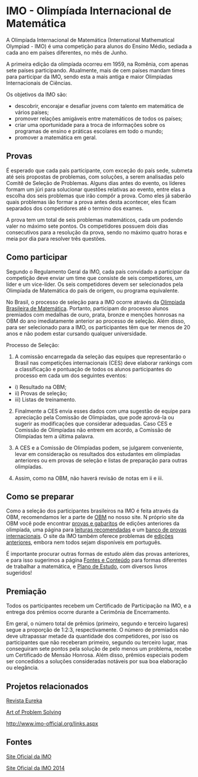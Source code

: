 # IMO - Olimpíada Internacional de Matemática

A Olimpíada Internacional de Matemática (International Mathematical  Olympiad - IMO) é uma competição para alunos do Ensino Médio, sediada a cada ano em países diferentes, no mês de Junho.

A primeira edição da olimpíada ocorreu em 1959, na Romênia, com apenas sete países participando. Atualmente, mais de cem países mandam times para participar da IMO, sendo esta a mais antiga e maior Olimpíadas Internacionais de Ciências.

Os objetivos da IMO são:
- descobrir, encorajar e desafiar jovens com talento em matemática de vários países;
- promover relações amigáveis entre matemáticos de todos os países; 
- criar uma oportunidade para a troca de informações sobre os programas de ensino e práticas escolares em todo o mundo; 
- promover a matemática em geral. 


## Provas

É esperado que cada país participante, com exceção do país sede, submeta até seis propostas de problemas, com soluções, a serem analisadas pelo Comitê de Seleção de Problemas. Alguns dias antes do evento, os líderes formam um júri para solucionar questões relativas ao evento, entre elas a escolha dos seis problemas que irão compôr a prova. Como eles já saberão quais problemas ião formar a prova antes desta acontecer, eles ficam separados dos competidores até o termino dos exames.

A prova tem um total de seis problemas matemáticos, cada um podendo valer no máximo sete pontos. Os competidores possuem dois dias consecutivos para a resolução da prova, sendo no máximo quatro horas e meia por dia para resolver três questões. 


## Como participar

Segundo o Regulamento Geral da IMO, cada país convidado a participar da competição deve enviar um time que consiste de seis competidores, um líder e um vice-líder. Os seis competidores devem ser selecionados pela Olimpíada de Matemática do país de origem, ou programa equivalente.

No Brasil, o processo de seleção para a IMO ocorre através da [Olimpíada Brasileira de Matemática](). Portanto, participam do processo alunos premiados com medalhas de ouro, prata, bronze e menções honrosas na OBM do ano imediatamente anterior ao processo de seleção. Além disso, para ser selecionado para a IMO, os participantes têm que ter menos de 20 anos e não podem estar cursando qualquer universidade. 

<div class= "red">

Processo de Seleção:

1. A comissão encarregada da seleção das equipes que representarão o Brasil nas competições internacionais (CES) deve elaborar rankings com a classificação e pontuação de todos os alunos participantes do processo em cada um dos seguintes eventos:

 - i) Resultado na OBM;
 - ii) Provas de seleção;
 - iii) Listas de treinamento.

2. Finalmente a CES envia esses dados com uma sugestão de equipe para apreciação pela Comissão de Olimpíadas, que pode aprová-la ou sugerir as modificações que considerar adequadas. Caso CES e Comissão de Olimpíadas não entrem em acordo, a Comissão de Olimpíadas tem a última palavra.

3. A CES e a Comissão de Olimpíadas podem, se julgarem conveniente, levar em consideração os resultados dos estudantes em olimpíadas anteriores ou em provas de seleção e listas de preparação para outras olimpíadas.

4. Assim, como na OBM, não haverá revisão de notas em ii e iii.

</div>


## Como se preparar

Como a seleção dos participantes brasileiros na IMO é feita através da OBM, recomendamos ler a parte de [OBM]() no nosso site. N próprio site da OBM você pode encontrar [provas e gabaritos](http://www.obm.org.br/opencms/provas_gabaritos/) de edições anteriores da olimpíada, uma página para [leituras recomendadas](http://www.obm.org.br/opencms/como_se_preparar/links/) e um [banco de provas internacionais](http://www.obm.org.br/opencms/como_se_preparar/provas/).
O site da IMO também oferece problemas de [edições anteriores](http://www.imo-official.org/problems.aspx), embora nem todos sejam disponíveis em português.

É importante procurar outras formas de estudo além das provas anteriores, e para isso sugerimos a página [Fontes e Conteúdo]() para formas diferentes de trabalhar a matemática, e [Plano de Estudo](), com diversos livros sugeridos!


## Premiação

Todos os participantes recebem um Certificado de Participação na IMO, e a entrega dos prêmios ocorre durante a Cerimônia de Encerramento.

Em geral, o número total de prêmios (primeiro, segundo e terceiro lugares) segue a proporção de 1:2:3, respectivamente. O número de premiados não deve ultrapassar metade da quantidade dos competidores, por isso os participantes que não receberam primeiro, segundo ou terceiro lugar, mas conseguiram sete pontos pela solução de pelo menos um problema, recebe um Certificado de Mensão Honrosa. Além disso, prêmios especiais podem ser concedidos a soluções consideradas notáveis por sua boa elaboração ou elegância.


## Projetos relacionados

[Revista Eureka]()

[Art of Problem Solving]()

http://www.imo-official.org/links.aspx


## Fontes

[Site Oficial da IMO](http://www.imo-official.org/)

[Site Oficial da IMO 2014](http://www.imo2014.org.za/)
